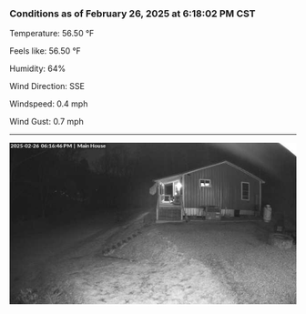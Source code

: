 ### Conditions as of February 26, 2025 at 6:18:02 PM CST 

Temperature: 56.50 &deg;F

Feels like: 56.50 &deg;F

Humidity: 64%

Wind Direction: SSE

Windspeed: 0.4 mph

Wind Gust: 0.7 mph

---

<img src="./images/latest.jpeg"/>

